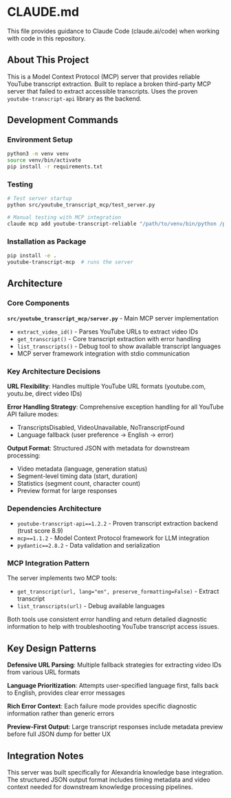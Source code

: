 # CLAUDE.md

This file provides guidance to Claude Code (claude.ai/code) when working with code in this repository.

## About This Project

This is a Model Context Protocol (MCP) server that provides reliable YouTube transcript extraction. Built to replace a broken third-party MCP server that failed to extract accessible transcripts. Uses the proven `youtube-transcript-api` library as the backend.

## Development Commands

### Environment Setup
```bash
python3 -m venv venv
source venv/bin/activate
pip install -r requirements.txt
```

### Testing
```bash
# Test server startup
python src/youtube_transcript_mcp/test_server.py

# Manual testing with MCP integration
claude mcp add youtube-transcript-reliable "/path/to/venv/bin/python /path/to/server.py" -s user
```

### Installation as Package
```bash
pip install -e .
youtube-transcript-mcp  # runs the server
```

## Architecture

### Core Components

**`src/youtube_transcript_mcp/server.py`** - Main MCP server implementation
- `extract_video_id()` - Parses YouTube URLs to extract video IDs
- `get_transcript()` - Core transcript extraction with error handling
- `list_transcripts()` - Debug tool to show available transcript languages
- MCP server framework integration with stdio communication

### Key Architecture Decisions

**URL Flexibility**: Handles multiple YouTube URL formats (youtube.com, youtu.be, direct video IDs)

**Error Handling Strategy**: Comprehensive exception handling for all YouTube API failure modes:
- TranscriptsDisabled, VideoUnavailable, NoTranscriptFound
- Language fallback (user preference → English → error)

**Output Format**: Structured JSON with metadata for downstream processing:
- Video metadata (language, generation status)
- Segment-level timing data (start, duration)
- Statistics (segment count, character count)
- Preview format for large responses

### Dependencies Architecture

- `youtube-transcript-api==1.2.2` - Proven transcript extraction backend (trust score 8.9)
- `mcp==1.1.2` - Model Context Protocol framework for LLM integration  
- `pydantic==2.8.2` - Data validation and serialization

### MCP Integration Pattern

The server implements two MCP tools:
- `get_transcript(url, lang="en", preserve_formatting=False)` - Extract transcript
- `list_transcripts(url)` - Debug available languages

Both tools use consistent error handling and return detailed diagnostic information to help with troubleshooting YouTube transcript access issues.

## Key Design Patterns

**Defensive URL Parsing**: Multiple fallback strategies for extracting video IDs from various URL formats

**Language Prioritization**: Attempts user-specified language first, falls back to English, provides clear error messages

**Rich Error Context**: Each failure mode provides specific diagnostic information rather than generic errors

**Preview-First Output**: Large transcript responses include metadata preview before full JSON dump for better UX

## Integration Notes

This server was built specifically for Alexandria knowledge base integration. The structured JSON output format includes timing metadata and video context needed for downstream knowledge processing pipelines.